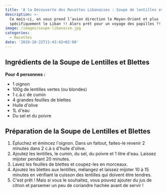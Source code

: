 ```yaml
---
title: 'A la Découverte des Recettes Libanaises : Soupe de lentilles et blettes'
description: >-
  Ce mois-ci, on vous prend l’avion direction le Moyen-Orient et plus
  spécifiquement le Liban !! Alors prêt pour un voyage des papilles ?!
image: /images/soupe-libanaise.jpg
categories:
  - Recettes
date: '2019-10-22T11:43:42+02:00'
---
```

## Ingrédients de la Soupe de Lentilles et Blettes

**Pour 4 personnes :**

* 1 oignon
* 100g de lentilles vertes (ou blondes)
* 1 c.à.c de cumin
* 4 grandes feuilles de blettes
* Huile d'olive
* 1L d'eau
* Du sel et du poivre



## Préparation de la Soupe de Lentilles et Blettes

1. Épluchez et émincez l'oignon. Dans un faitout, faites-le revenir 2 minutes dans 2 c.à s d'huile d'olive.
2. Ajoutez les lentilles, le cumin, du sel, du poivre et 1 litre d'eau. Laissez mijoter pendant 20 minutes.
3. Lavez les feuilles de blettes et coupez-les en morceaux.
4. Ajoutez les blettes aux lentilles, mélangez et laissez mijoter 10 à 15 minutes en vérifiant la cuisson des lentilles qui doivent être tendres.
5. C'est prêt ! Mais si vous le souhaitez, vous pouvez ajouter du jus de citron et parsemer un peu de coriandre hachée avant de servir !
